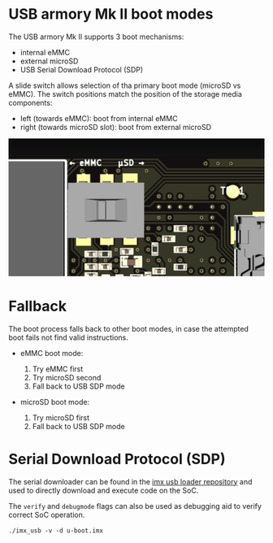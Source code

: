 # USB armory Mk II boot modes

The USB armory Mk II supports 3 boot mechanisms:

* internal eMMC
* external microSD
* USB Serial Download Protocol (SDP)

A slide switch allows selection of tha primary boot mode (microSD vs eMMC). The
switch positions match the position of the storage media components:

* left  (towards eMMC):         boot from internal eMMC
* right (towards microSD slot): boot from external microSD

![Mk II boot switch](images/armory-mark-two-boot-switch.png)

# Fallback

The boot process falls back to other boot modes, in case the attempted boot
fails not find valid instructions.

* eMMC boot mode:
  1. Try eMMC first
  2. Try microSD second
  3. Fall back to USB SDP mode

* microSD boot mode:
  1. Try microSD first
  2. Fall back to USB SDP mode

# Serial Download Protocol (SDP)

The serial downloader can be found in the [imx usb loader repository](https://github.com/boundarydevices/imx_usb_loader) and used to directly download and execute code on the SoC.

The ```verify``` and ```debugmode``` flags can also be used as debugging aid to verify correct SoC operation.

```
./imx_usb -v -d u-boot.imx
```
